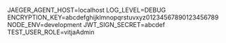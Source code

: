 JAEGER_AGENT_HOST=localhost
LOG_LEVEL=DEBUG
ENCRYPTION_KEY=abcdefghijklmnopqrstuvxyz01234567890123456789
NODE_ENV=development
JWT_SIGN_SECRET=abcdef
TEST_USER_ROLE=vitjaAdmin
